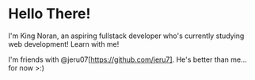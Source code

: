 # Hello There!

I'm King Noran, an aspiring fullstack developer who's currently studying web development! Learn with me!

I'm friends with @jeru07[https://github.com/jeru7]. He's better than me... for now >:)


